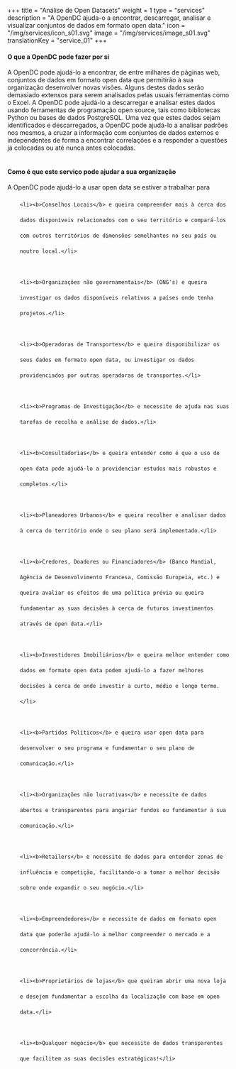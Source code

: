 +++
title = "Análise de Open Datasets"
weight = 1
type = "services"
description = "A OpenDC ajuda-o a encontrar, descarregar, analisar e visualizar conjuntos de dados em formato open data."
icon = "/img/services/icon_s01.svg"
image = "/img/services/image_s01.svg"
translationKey = "service_01"
+++

#### O que a OpenDC pode fazer por si
A OpenDC pode ajudá-lo a encontrar, de entre milhares de páginas web, conjuntos de dados em formato open data que permitirão à sua organização desenvolver novas visões. 
Alguns destes dados serão demasiado extensos para serem analisados pelas usuais ferramentas como o Excel. A OpenDC pode ajudá-lo a descarregar e analisar estes dados usando ferramentas de programação open source, tais como bibliotecas Python ou bases de dados PostgreSQL.
Uma vez que estes dados sejam identificados e descarregados, a OpenDC pode ajudá-lo a analisar padrões nos mesmos, a cruzar a informação com conjuntos de dados externos e independentes de forma a encontrar correlações e a responder a questões já colocadas ou até nunca antes colocadas.
<br></br>

#### Como é que este serviço pode ajudar a sua organização
A OpenDC pode ajudá-lo a usar open data se estiver a trabalhar para
	
<ul style="list-style-type:disc; padding-left:2em; line-height:250%;">
	
	<li><b>Conselhos Locais</b> e queira compreender mais à cerca dos dados disponíveis relacionados com o seu território e compará-los com outros territórios de dimensões semelhantes no seu país ou noutro local.</li>

	<li><b>Organizações não governamentais</b> (ONG's) e queira investigar os dados disponíveis relativos a países onde tenha projetos.</li>

	<li><b>Operadoras de Transportes</b> e queira disponibilizar os seus dados em formato open data, ou investigar os dados providenciados por outras operadoras de transportes.</li>

	<li><b>Programas de Investigação</b> e necessite de ajuda nas suas tarefas de recolha e análise de dados.</li>

	<li><b>Consultadorias</b> e queira entender como é que o uso de open data pode ajudá-lo a providenciar estudos mais robustos e completos.</li>

	<li><b>Planeadores Urbanos</b> e queira recolher e analisar dados à cerca do território onde o seu plano será implementado.</li>

	<li><b>Credores, Doadores ou Financiadores</b> (Banco Mundial, Agência de Desenvolvimento Francesa, Comissão Europeia, etc.) e queira avaliar os efeitos de uma política prévia ou queira fundamentar as suas decisões à cerca de futuros investimentos através de open data.</li>

	<li><b>Investidores Imobiliários</b> e queira melhor entender como dados em formato open data podem ajudá-lo a fazer melhores decisões à cerca de onde investir a curto, médio e longo termo.</li>

	<li><b>Partidos Políticos</b> e queira usar open data para desenvolver o seu programa e fundamentar o seu plano de comunicação.</li>

	<li><b>Organizações não lucrativas</b> e necessite de dados abertos e transparentes para angariar fundos ou fundamentar a sua comunicação.</li>

	<li><b>Retailers</b> e necessite de dados para entender zonas de influência e competição, facilitando-o a tomar a melhor decisão sobre onde expandir o seu negócio.</li>

	<li><b>Empreendedores</b> e necessite de dados em formato open data que poderão ajudá-lo a melhor compreender o mercado e a concorrência.</li>

	<li><b>Proprietários de lojas</b> que queiram abrir uma nova loja e desejem fundamentar a escolha da localização com base em open data.</li>

	<li><b>Qualquer negócio</b> que necessite de dados transparentes que facilitem as suas decisões estratégicas!</li>
</ul>